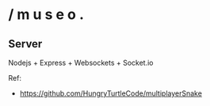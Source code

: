 # / m u s e o .
## Server

Nodejs + Express + Websockets + Socket.io

Ref:
- https://github.com/HungryTurtleCode/multiplayerSnake